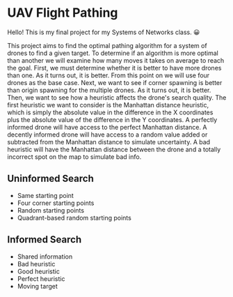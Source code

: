 # UAV Flight Pathing

Hello! This is my final project for my Systems of Networks class. :grinning: 

This project aims to find the optimal pathing algorithm for a system of drones to find a given target. To determine if an algorithm is more optimal than another we will examine how many moves it takes on average to reach the goal. First, we must determine whether it is better to have more drones than one. As it turns out, it is better. From this point on we will use four drones as the base case. Next, we want to see if corner spawning is better than origin spawning for the multiple drones. As it turns out, it is better. Then, we want to see how a heuristic affects the drone's search quality. The first heuristic we want to consider is the Manhattan distance heuristic, which is simply the absolute value in the difference in the X coordinates plus the absolute value of the difference in the Y coordinates. A perfectly informed drone will have access to the perfect Manhattan distance. A decently informed drone will have access to a random value added or subtracted from the Manhattan distance to simulate uncertainty. A bad heuristic will have the Manhattan distance between the drone and a totally incorrect spot on the map to simulate bad info.


## Uninformed Search
- Same starting point
- Four corner starting points
- Random starting points
- Quadrant-based random starting points
## Informed Search
- Shared information
- Bad heuristic
- Good heuristic
- Perfect heuristic
- Moving target
